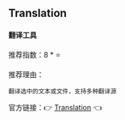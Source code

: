 ## Translation

#### 翻译工具

推荐指数：8 * ⭐

推荐理由：

    翻译选中的文本或文件，支持多种翻译源

官方链接：👉 [Translation](
https://plugins.jetbrains.com/plugin/8579-translation
) 👈





















